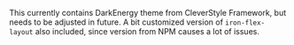 This currently contains DarkEnergy theme from CleverStyle Framework, but needs to be adjusted in future.
A bit customized version of `iron-flex-layout` also included, since version from NPM causes a lot of issues.
